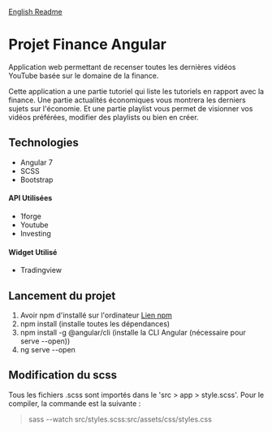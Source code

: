 [English Readme](https://github.com/gary-deshayes/projet-angular-finance/blob/develop/README.EN.md)

# Projet Finance Angular

Application web permettant de recenser toutes les dernières vidéos YouTube basée sur le domaine de la finance. 

Cette application a une partie tutoriel qui liste les tutoriels en rapport avec la finance. Une partie actualités économiques vous montrera 
les derniers sujets sur l'économie. Et une partie playlist vous permet de visionner vos vidéos préférées, modifier des playlists ou bien en créer.

## Technologies

- Angular 7
- SCSS
- Bootstrap

#### API Utilisées
- 1forge
- Youtube
- Investing

#### Widget Utilisé
- Tradingview 

## Lancement du projet
1. Avoir npm d'installé sur l'ordinateur [Lien npm](https://www.npmjs.com/get-npm)
2. npm install (installe toutes les dépendances)
3. npm install -g @angular/cli (installe la CLI Angular (nécessaire pour serve --open))
4. ng serve --open

## Modification du scss

Tous les fichiers .scss sont importés dans le 'src > app > style.scss'. Pour le compiler, la commande est la suivante :

> sass --watch src/styles.scss:src/assets/css/styles.css
